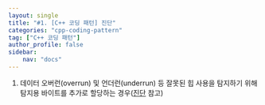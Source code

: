 ```yaml
---
layout: single
title: "#1. [C++ 코딩 패턴] 진단"
categories: "cpp-coding-pattern"
tag: ["C++ 코딩 패턴"]
author_profile: false
sidebar: 
    nav: "docs"
---
```


1. 데이터 오버런(overrun) 및 언더런(underrun) 등 잘못된 힙 사용을 탐지하기 위해 탐지용 바이트를 추가로 할당하는 경우([진단](https://tango1202.github.io/cpp-coding-pattern/cpp-coding-pattern-diagnostics/) 참고)



